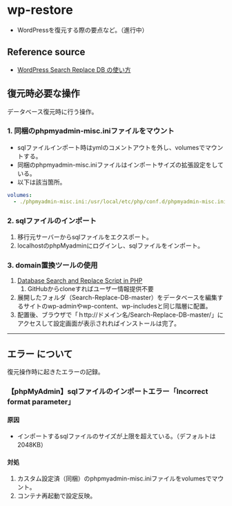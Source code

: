 # wp-restore

- WordPressを復元する際の要点など。（進行中）

## Reference source

- [WordPress Search Replace DB の使い方](https://www.webdesignleaves.com/pr/wp/wp_search_replace_db.html/)

## 復元時必要な操作

データベース復元時に行う操作。

### 1. 同梱のphpmyadmin-misc.iniファイルをマウント

- sqlファイルインポート時はymlのコメントアウトを外し、volumesでマウントする。
- 同梱のphpmyadmin-misc.iniファイルはインポートサイズの拡張設定をしている。
- 以下は該当箇所。

```yml
volumes:
  - ./phpmyadmin-misc.ini:/usr/local/etc/php/conf.d/phpmyadmin-misc.ini
```

### 2. sqlファイルのインポート

1. 移行元サーバーからsqlファイルをエクスポート。
2. localhostのphpMyadminにログインし、sqlファイルをインポート。

### 3. domain置換ツールの使用

1. [Database Search and Replace Script in PHP](https://github.com/interconnectit/Search-Replace-DB)
   1. GitHubからcloneすればユーザー情報提供不要
2. 展開したフォルダ（Search-Replace-DB-master）をデータベースを編集するサイトのwp-adminやwp-content、wp-includesと同じ階層に配置。
3. 配置後、ブラウザで「ｈttp://ドメイン名/Search-Replace-DB-master/」にアクセスして設定画面が表示されればインストールは完了。

---

## エラー について

復元操作時に起きたエラーの記録。

### 【phpMyAdmin】sqlファイルのインポートエラー「Incorrect format parameter」

#### 原因

- インポートするsqlファイルのサイズが上限を超えている。（デフォルトは2048KB）

#### 対処

1. カスタム設定済（同梱）のphpmyadmin-misc.iniファイルをvolumesでマウント。
2. コンテナ再起動で設定反映。
